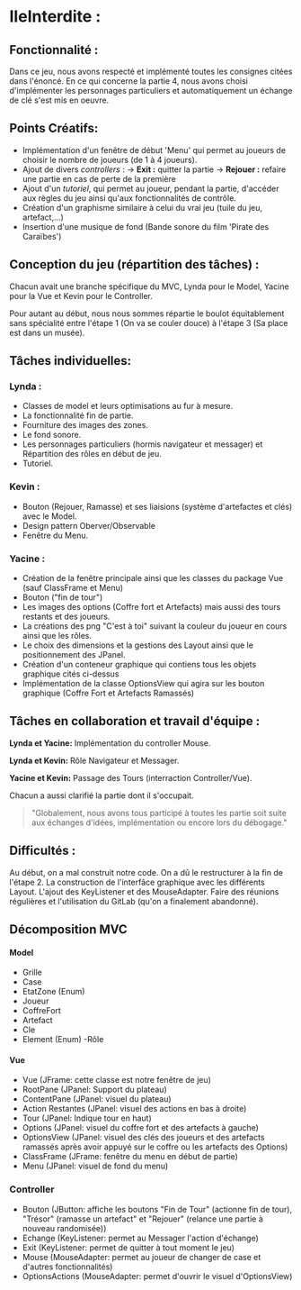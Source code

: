 # IleInterdite :
## Fonctionnalité : 
Dans ce jeu, nous avons respecté et implémenté toutes les consignes citées dans l'énoncé. En ce qui concerne la partie 4, nous avons choisi d'implémenter les personnages particuliers et automatiquement un échange de clé s'est mis en oeuvre. 

## Points Créatifs:
- Implémentation d'un fenêtre de début 'Menu' qui permet au joueurs de choisir le nombre de joueurs (de 1 à 4 joueurs).
- Ajout de divers *controllers* : 
        ->  **Exit :** quitter la partie 
        -> **Rejouer :** refaire une partie en cas de perte de la 
         première
- Ajout d'un *tutoriel*, qui permet au joueur, pendant la partie, d'accéder aux règles du jeu ainsi qu'aux fonctionnalités de contrôle.
- Création d'un graphisme similaire à celui du vrai jeu (tuile du jeu, artefact,...)
- Insertion d'une musique de fond (Bande sonore du film 'Pirate des Caraïbes') 

## Conception du jeu (répartition des tâches) : 
Chacun avait une branche spécifique du MVC, Lynda pour le Model, Yacine pour la Vue et Kevin pour le Controller. 

Pour autant au début, nous nous sommes répartie le boulot équitablement sans spécialité entre l'étape 1 (On va se couler douce) à l'étape 3 (Sa place est dans un musée).

## Tâches individuelles: 

### Lynda : 
* Classes de model et leurs optimisations au fur à mesure. 
* La fonctionnalité fin de partie.
* Fourniture des images des zones.
* Le fond sonore.
* Les personnages particuliers (hormis navigateur et messager) et  Répartition des rôles en début de jeu. 
* Tutoriel.

### Kevin :
 * Bouton (Rejouer, Ramasse) et ses liaisions (système d'artefactes et clés) avec le Model. 
 * Design pattern Oberver/Observable
 * Fenêtre du Menu. 

### Yacine :
 * Création de la fenêtre principale ainsi que les classes du package Vue (sauf ClassFrame et Menu)
 * Bouton ("fin de tour")
 * Les images des options (Coffre fort et Artefacts) mais aussi des tours restants et des joueurs.
 * La créations des png "C'est à toi" suivant la couleur du joueur en cours ainsi que les rôles.
 * Le choix des dimensions et la gestions des Layout ainsi que le positionnement des JPanel.
 * Création d'un conteneur graphique qui contiens tous les objets graphique cités ci-dessus
 * Implémentation de la classe OptionsView qui agira sur les bouton graphique (Coffre Fort et Artefacts Ramassés)
 
## Tâches en collaboration et travail d'équipe : 
**Lynda et Yacine:** Implémentation du controller Mouse. 

**Lynda et Kevin:** Rôle Navigateur et Messager. 

**Yacine et Kevin:** Passage des Tours (interraction Controller/Vue). 

Chacun a aussi clarifié la partie dont il s'occupait. 


> "Globalement, nous avons tous participé à toutes les partie soit suite aux échanges d'idées, implémentation ou encore lors du débogage."


## Difficultés :
Au début, on a mal construit notre code. On a dû le restructurer à la fin de l'étape 2. La construction de l'interfâce graphique avec les différents Layout. L'ajout des KeyListener et des MouseAdapter. Faire des réunions régulières et l'utilisation du GitLab (qu'on a finalement abandonné).

## Décomposition MVC
#### Model
- Grille
- Case
- EtatZone (Enum)
- Joueur 
- CoffreFort
- Artefact 
- Cle 
- Element (Enum)
-Rôle 

#### Vue
- Vue (JFrame: cette classe est notre fenêtre de jeu) 
- RootPane (JPanel: Support du plateau) 
- ContentPane (JPanel: visuel du plateau)
- Action Restantes (JPanel: visuel des actions en bas à droite)
- Tour (JPanel: Indique tour en haut)
- Options (JPanel: visuel du coffre fort et des artefacts à gauche)
- OptionsView (JPanel: visuel des clés des joueurs et des artefacts ramassés après avoir appuyé sur le coffre ou les artefacts des Options)
- ClassFrame (JFrame: fenêtre du menu en début de partie) 
- Menu (JPanel: visuel de fond du menu) 

### Controller
- Bouton (JButton: affiche les boutons "Fin de Tour" (actionne fin de tour), "Trésor" (ramasse un artefact" et "Rejouer" (relance une partie à nouveau randomisée))
- Echange (KeyListener: permet au Messager l'action d'échange) 
- Exit (KeyListener: permet de quitter à tout moment le jeu)
- Mouse (MouseAdapter: permet au joueur de changer de case et d'autres fonctionnalités) 
- OptionsActions (MouseAdapter: permet d'ouvrir le visuel d'OptionsView)
